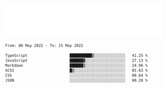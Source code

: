 [![](./hello.svg)](https://blog.yrobot.top?ref=github-yrobot)

<!--START_SECTION:waka-->

```text
From: 08 May 2022 - To: 15 May 2022

TypeScript                   ██████████▒░░░░░░░░░░░░░░   41.25 %
JavaScript                   ██████▓░░░░░░░░░░░░░░░░░░   27.13 %
Markdown                     ██████▒░░░░░░░░░░░░░░░░░░   24.96 %
SCSS                         █▒░░░░░░░░░░░░░░░░░░░░░░░   05.63 %
CSS                          ░░░░░░░░░░░░░░░░░░░░░░░░░   00.64 %
JSON                         ░░░░░░░░░░░░░░░░░░░░░░░░░   00.28 %
```

<!--END_SECTION:waka-->
